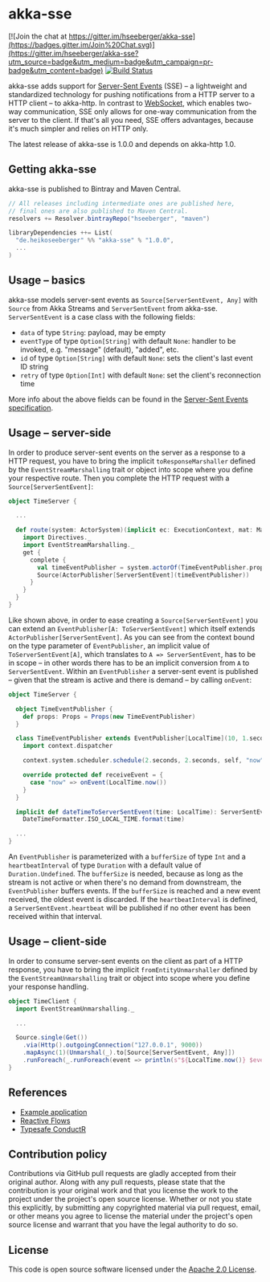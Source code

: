 # akka-sse #

[![Join the chat at https://gitter.im/hseeberger/akka-sse](https://badges.gitter.im/Join%20Chat.svg)](https://gitter.im/hseeberger/akka-sse?utm_source=badge&utm_medium=badge&utm_campaign=pr-badge&utm_content=badge)
[![Build Status](https://travis-ci.org/hseeberger/akka-sse.svg?branch=master)](https://travis-ci.org/hseeberger/akka-sse)

akka-sse adds support for [Server-Sent Events](http://www.w3.org/TR/eventsource) (SSE) – a lightweight and standardized technology for pushing notifications from a HTTP server to a HTTP client – to akka-http. In contrast to [WebSocket](http://tools.ietf.org/html/rfc6455), which enables two-way communication, SSE only allows for one-way communication from the server to the client. If that's all you need, SSE offers advantages, because it's much simpler and relies on HTTP only.

The latest release of akka-sse is 1.0.0 and depends on akka-http 1.0.

## Getting akka-sse

akka-sse is published to Bintray and Maven Central.

``` scala
// All releases including intermediate ones are published here,
// final ones are also published to Maven Central.
resolvers += Resolver.bintrayRepo("hseeberger", "maven")

libraryDependencies ++= List(
  "de.heikoseeberger" %% "akka-sse" % "1.0.0",
  ...
)
```

## Usage – basics

akka-sse models server-sent events as `Source[ServerSentEvent, Any]` with `Source` from Akka Streams and `ServerSentEvent` from akka-sse. `ServerSentEvent` is a case class with the following fields:

- `data` of type `String`: payload, may be empty
- `eventType` of type `Option[String]` with default `None`: handler to be invoked, e.g. "message" (default), "added", etc.
- `id` of type `Option[String]` with default `None`: sets the client's last event ID string
- `retry` of type `Option[Int]` with default `None`: set the client's reconnection time

More info about the above fields can be found in the  [Server-Sent Events specification](http://www.w3.org/TR/eventsource).

## Usage – server-side

In order to produce server-sent events on the server as a response to a HTTP request, you have to bring the implicit `toResponseMarshaller` defined by the `EventStreamMarshalling` trait or object into scope where you define your respective route. Then you complete the HTTP request with a `Source[ServerSentEvent]`:

``` scala
object TimeServer {

  ...

  def route(system: ActorSystem)(implicit ec: ExecutionContext, mat: Materializer) = {
    import Directives._
    import EventStreamMarshalling._
    get {
      complete {
        val timeEventPublisher = system.actorOf(TimeEventPublisher.props)
        Source(ActorPublisher[ServerSentEvent](timeEventPublisher))
      }
    }
  }
}
```

Like shown above, in order to ease creating a `Source[ServerSentEvent]` you can extend an `EventPublisher[A: ToServerSentEvent]` which itself extends `ActorPublisher[ServerSentEvent]`. As you can see from the context bound on the type parameter of `EventPublisher`, an implicit value of `ToServerSentEvent[A]`, which translates to `A => ServerSentEvent`, has to be in scope – in other words there has to be an implicit conversion from `A` to `ServerSentEvent`. Within an `EventPublisher` a server-sent event is published – given that the stream is active and there is demand – by calling `onEvent`:

``` scala
object TimeServer {

  object TimeEventPublisher {
    def props: Props = Props(new TimeEventPublisher)
  }

  class TimeEventPublisher extends EventPublisher[LocalTime](10, 1.second) {
    import context.dispatcher

    context.system.scheduler.schedule(2.seconds, 2.seconds, self, "now")

    override protected def receiveEvent = {
      case "now" => onEvent(LocalTime.now())
    }
  }

  implicit def dateTimeToServerSentEvent(time: LocalTime): ServerSentEvent = ServerSentEvent(
    DateTimeFormatter.ISO_LOCAL_TIME.format(time)

  ...
}
```

An `EventPublisher` is parameterized with a `bufferSize` of type `Int` and a `heartbeatInterval` of type `Duration` with a default value of `Duration.Undefined`. The `bufferSize` is needed, because as long as the stream is not active or when there's no demand from downstream, the `EventPublisher` buffers events. If the `bufferSize` is reached and a new event received, the oldest event is discarded. If the `heartbeatInterval` is defined, a `ServerSentEvent.heartbeat` will be published if no other event has been received within that interval.

## Usage – client-side

In order to consume server-sent events on the client as part of a HTTP response, you have to bring the implicit `fromEntityUnmarshaller` defined by the `EventStreamUnmarshalling` trait or object into scope where you define your response handling.

``` scala
object TimeClient {
  import EventStreamUnmarshalling._

  ...

  Source.single(Get())
    .via(Http().outgoingConnection("127.0.0.1", 9000))
    .mapAsync(1)(Unmarshal(_).to[Source[ServerSentEvent, Any]])
    .runForeach(_.runForeach(event => println(s"${LocalTime.now()} $event")))
}
```

## References

- [Example application](https://github.com/hseeberger/akka-sse/tree/master/akka-sse-example)
- [Reactive Flows](https://github.com/hseeberger/reactive-flows)
- [Typesafe ConductR](http://www.typesafe.com/products/conductr)

## Contribution policy ##

Contributions via GitHub pull requests are gladly accepted from their original author. Along with any pull requests, please state that the contribution is your original work and that you license the work to the project under the project's open source license. Whether or not you state this explicitly, by submitting any copyrighted material via pull request, email, or other means you agree to license the material under the project's open source license and warrant that you have the legal authority to do so.

## License ##

This code is open source software licensed under the [Apache 2.0 License]("http://www.apache.org/licenses/LICENSE-2.0.html").
